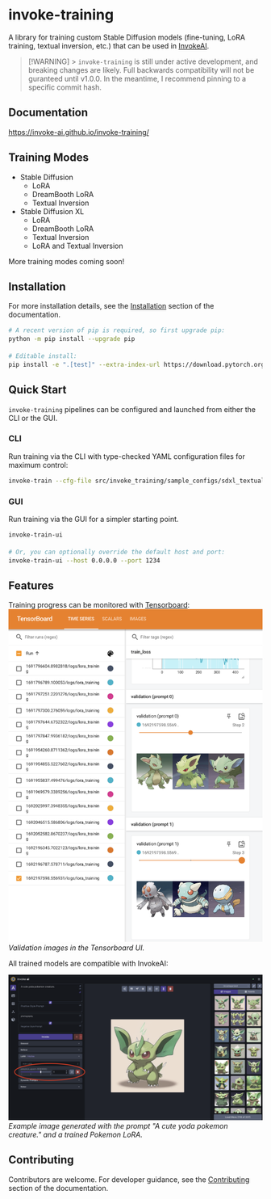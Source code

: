 # invoke-training

A library for training custom Stable Diffusion models (fine-tuning, LoRA training, textual inversion, etc.) that can be used in [InvokeAI](https://github.com/invoke-ai/InvokeAI).

> [!WARNING] > `invoke-training` is still under active development, and breaking changes are likely. Full backwards compatibility will not be guranteed until v1.0.0.
> In the meantime, I recommend pinning to a specific commit hash.

## Documentation

https://invoke-ai.github.io/invoke-training/

## Training Modes

- Stable Diffusion
  - LoRA
  - DreamBooth LoRA
  - Textual Inversion
- Stable Diffusion XL
  - LoRA
  - DreamBooth LoRA
  - Textual Inversion
  - LoRA and Textual Inversion

More training modes coming soon!

## Installation

For more installation details, see the [Installation](https://invoke-ai.github.io/invoke-training/get-started/installation/) section of the documentation.

```bash
# A recent version of pip is required, so first upgrade pip:
python -m pip install --upgrade pip

# Editable install:
pip install -e ".[test]" --extra-index-url https://download.pytorch.org/whl/cu121
```

## Quick Start

`invoke-training` pipelines can be configured and launched from either the CLI or the GUI.

### CLI

Run training via the CLI with type-checked YAML configuration files for maximum control:

```bash
invoke-train --cfg-file src/invoke_training/sample_configs/sdxl_textual_inversion_gnome_1x24gb.yaml
```

### GUI

Run training via the GUI for a simpler starting point.

```bash
invoke-train-ui

# Or, you can optionally override the default host and port:
invoke-train-ui --host 0.0.0.0 --port 1234
```

## Features

Training progress can be monitored with [Tensorboard](https://www.tensorflow.org/tensorboard):
![Screenshot of the Tensorboard UI showing validation images.](docs/images/tensorboard_val_images_screenshot.png)
_Validation images in the Tensorboard UI._

All trained models are compatible with InvokeAI:

![Screenshot of the InvokeAI UI with an example of a Yoda pokemon generated using a Pokemon LoRA model.](docs/images/invokeai_yoda_pokemon_lora.png)
_Example image generated with the prompt "A cute yoda pokemon creature." and a trained Pokemon LoRA._

## Contributing

Contributors are welcome. For developer guidance, see the [Contributing](https://invoke-ai.github.io/invoke-training/contributing/development_environment/) section of the documentation.
